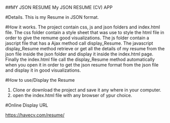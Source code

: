 ##MY JSON RESUME My JSON RESUME (CV) APP

#Details.
This is my Resume in JSON format. 

#How it works.
The project contain css, js and json folders and index.html file.
The css folder contain a style sheet that was use to style the html file in order to give the remume good visualizations.
The js folder contain a jascript file that has a Ajax method call display_Resume. 
The javascript display_Resume method retrieve or get all the details of my resume from the json file inside the json folder and display it inside the index.html page.
Finally the index.html file call the display_Resume method automatically when you open it in order to get the json resume format from the json file and display it in good visualizations.
 
#How to use/Display the Resume 
1. Clone or download the project and save it any where in your computer.
2. open the index.html file with any browser of ypur choice.

#Online Display URL

https://havecv.com/resume/